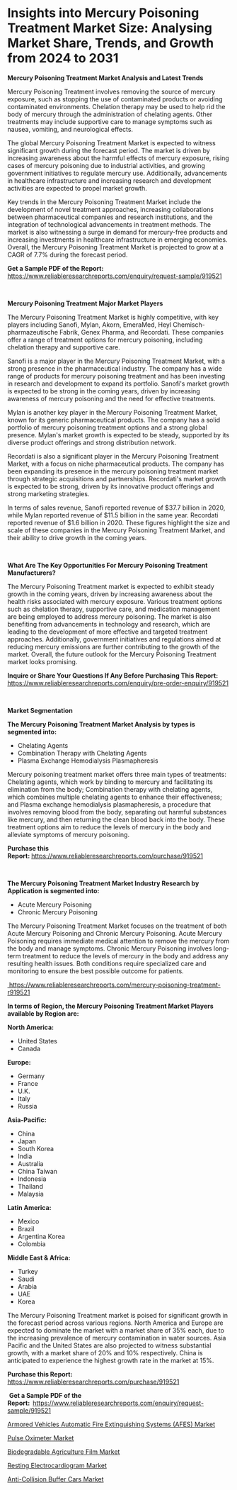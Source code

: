 <p><h1>Insights into Mercury Poisoning Treatment Market Size: Analysing Market Share, Trends, and Growth from 2024 to 2031</h1></p><p><strong>Mercury Poisoning Treatment Market Analysis and Latest Trends</strong></p>
<p><p>Mercury Poisoning Treatment involves removing the source of mercury exposure, such as stopping the use of contaminated products or avoiding contaminated environments. Chelation therapy may be used to help rid the body of mercury through the administration of chelating agents. Other treatments may include supportive care to manage symptoms such as nausea, vomiting, and neurological effects.</p><p>The global Mercury Poisoning Treatment Market is expected to witness significant growth during the forecast period. The market is driven by increasing awareness about the harmful effects of mercury exposure, rising cases of mercury poisoning due to industrial activities, and growing government initiatives to regulate mercury use. Additionally, advancements in healthcare infrastructure and increasing research and development activities are expected to propel market growth.</p><p>Key trends in the Mercury Poisoning Treatment Market include the development of novel treatment approaches, increasing collaborations between pharmaceutical companies and research institutions, and the integration of technological advancements in treatment methods. The market is also witnessing a surge in demand for mercury-free products and increasing investments in healthcare infrastructure in emerging economies. Overall, the Mercury Poisoning Treatment Market is projected to grow at a CAGR of 7.7% during the forecast period.</p></p>
<p><strong>Get a Sample PDF of the Report:&nbsp;</strong> <a href="https://www.reliableresearchreports.com/enquiry/request-sample/919521">https://www.reliableresearchreports.com/enquiry/request-sample/919521</a></p>
<p>&nbsp;</p>
<p><strong>Mercury Poisoning Treatment Major Market Players</strong></p>
<p><p>The Mercury Poisoning Treatment Market is highly competitive, with key players including Sanofi, Mylan, Akorn, EmeraMed, Heyl Chemisch-pharmazeutische Fabrik, Genex Pharma, and Recordati. These companies offer a range of treatment options for mercury poisoning, including chelation therapy and supportive care.</p><p>Sanofi is a major player in the Mercury Poisoning Treatment Market, with a strong presence in the pharmaceutical industry. The company has a wide range of products for mercury poisoning treatment and has been investing in research and development to expand its portfolio. Sanofi's market growth is expected to be strong in the coming years, driven by increasing awareness of mercury poisoning and the need for effective treatments.</p><p>Mylan is another key player in the Mercury Poisoning Treatment Market, known for its generic pharmaceutical products. The company has a solid portfolio of mercury poisoning treatment options and a strong global presence. Mylan's market growth is expected to be steady, supported by its diverse product offerings and strong distribution network.</p><p>Recordati is also a significant player in the Mercury Poisoning Treatment Market, with a focus on niche pharmaceutical products. The company has been expanding its presence in the mercury poisoning treatment market through strategic acquisitions and partnerships. Recordati's market growth is expected to be strong, driven by its innovative product offerings and strong marketing strategies.</p><p>In terms of sales revenue, Sanofi reported revenue of $37.7 billion in 2020, while Mylan reported revenue of $11.5 billion in the same year. Recordati reported revenue of $1.6 billion in 2020. These figures highlight the size and scale of these companies in the Mercury Poisoning Treatment Market, and their ability to drive growth in the coming years.</p></p>
<p>&nbsp;</p>
<p><strong>What Are The Key Opportunities For Mercury Poisoning Treatment Manufacturers?</strong></p>
<p><p>The Mercury Poisoning Treatment market is expected to exhibit steady growth in the coming years, driven by increasing awareness about the health risks associated with mercury exposure. Various treatment options such as chelation therapy, supportive care, and medication management are being employed to address mercury poisoning. The market is also benefiting from advancements in technology and research, which are leading to the development of more effective and targeted treatment approaches. Additionally, government initiatives and regulations aimed at reducing mercury emissions are further contributing to the growth of the market. Overall, the future outlook for the Mercury Poisoning Treatment market looks promising.</p></p>
<p><strong>Inquire or Share Your Questions If Any Before Purchasing This Report:</strong> <a href="https://www.reliableresearchreports.com/enquiry/pre-order-enquiry/919521">https://www.reliableresearchreports.com/enquiry/pre-order-enquiry/919521</a></p>
<p>&nbsp;</p>
<p><strong>Market Segmentation</strong></p>
<p><strong>The Mercury Poisoning Treatment Market Analysis by types is segmented into:</strong></p>
<p><ul><li>Chelating Agents</li><li>Combination Therapy with Chelating Agents</li><li>Plasma Exchange Hemodialysis Plasmapheresis</li></ul></p>
<p><p>Mercury poisoning treatment market offers three main types of treatments: Chelating agents, which work by binding to mercury and facilitating its elimination from the body; Combination therapy with chelating agents, which combines multiple chelating agents to enhance their effectiveness; and Plasma exchange hemodialysis plasmapheresis, a procedure that involves removing blood from the body, separating out harmful substances like mercury, and then returning the clean blood back into the body. These treatment options aim to reduce the levels of mercury in the body and alleviate symptoms of mercury poisoning.</p></p>
<p><strong>Purchase this Report:&nbsp;</strong><a href="https://www.reliableresearchreports.com/purchase/919521">https://www.reliableresearchreports.com/purchase/919521</a></p>
<p>&nbsp;</p>
<p><strong>The Mercury Poisoning Treatment Market Industry Research by Application is segmented into:</strong></p>
<p><ul><li>Acute Mercury Poisoning</li><li>Chronic Mercury Poisoning</li></ul></p>
<p><p>The Mercury Poisoning Treatment Market focuses on the treatment of both Acute Mercury Poisoning and Chronic Mercury Poisoning. Acute Mercury Poisoning requires immediate medical attention to remove the mercury from the body and manage symptoms. Chronic Mercury Poisoning involves long-term treatment to reduce the levels of mercury in the body and address any resulting health issues. Both conditions require specialized care and monitoring to ensure the best possible outcome for patients.</p></p>
<p><a href="https://www.reliableresearchreports.com/mercury-poisoning-treatment-r919521">&nbsp;https://www.reliableresearchreports.com/mercury-poisoning-treatment-r919521</a></p>
<p><strong>In terms of Region, the Mercury Poisoning Treatment Market Players available by Region are:</strong></p>
<p>
    <p> <strong> North America: </strong>
        <ul>
            <li>United States</li>
            <li>Canada</li>
        </ul>
        </p> 
    <p> <strong> Europe: </strong>
        <ul>
            <li>Germany</li>
            <li>France</li>
            <li>U.K.</li>
            <li>Italy</li>
            <li>Russia</li>
        </ul>
        </p> 
    <p> <strong> Asia-Pacific: </strong>
        <ul>
            <li>China</li>
            <li>Japan</li>
            <li>South Korea</li>
            <li>India</li>
            <li>Australia</li>
            <li>China Taiwan</li>
            <li>Indonesia</li>
            <li>Thailand</li>
            <li>Malaysia</li>
        </ul>
        </p> 
    <p> <strong> Latin America: </strong>
        <ul>
            <li>Mexico</li>
            <li>Brazil</li>
            <li>Argentina Korea</li>
            <li>Colombia</li>
        </ul>
        </p> 
    <p> <strong> Middle East & Africa: </strong>
        <ul>
            <li>Turkey</li>
            <li>Saudi</li>
            <li>Arabia</li>
            <li>UAE</li>
            <li>Korea</li>
        </ul>
    </p>
    </p>
<p><p>The Mercury Poisoning Treatment market is poised for significant growth in the forecast period across various regions. North America and Europe are expected to dominate the market with a market share of 35% each, due to the increasing prevalence of mercury contamination in water sources. Asia Pacific and the United States are also projected to witness substantial growth, with a market share of 20% and 10% respectively. China is anticipated to experience the highest growth rate in the market at 15%.</p></p>
<p><strong>Purchase this Report: </strong><a href="https://www.reliableresearchreports.com/purchase/919521">https://www.reliableresearchreports.com/purchase/919521</a></p>
<p>&nbsp;<strong>Get a Sample PDF of the Report:&nbsp;&nbsp;</strong><a href="https://www.reliableresearchreports.com/enquiry/request-sample/919521">https://www.reliableresearchreports.com/enquiry/request-sample/919521</a></p>
<p><strong></strong></p>
<p><p><a href="https://www.linkedin.com/pulse/evaluating-global-armored-vehicles-automatic-fire-extinguishing-czcsc?trackingId=D21teBSVNLflU5ujLGqEdw%3D%3D">Armored Vehicles Automatic Fire Extinguishing Systems (AFES) Market</a></p><p><a href="https://github.com/sifatuddin25/Market-Research-Report-List-1/blob/main/pulse-oximeter-market.md">Pulse Oximeter Market</a></p><p><a href="https://www.linkedin.com/pulse/biodegradable-agriculture-film-market-research-report-forecast-xhd7c?trackingId=sRhdOgz0HKWCP3y4AO7mVQ%3D%3D">Biodegradable Agriculture Film Market</a></p><p><a href="https://github.com/wrwgzwbr35/Market-Research-Report-List-1/blob/main/resting-electrocardiogram-market.md">Resting Electrocardiogram Market</a></p><p><a href="https://issuu.com/reportprime-2/docs/anti-collision-buffer-cars-market-size-2030.pptx">Anti-Collision Buffer Cars Market</a></p></p>
